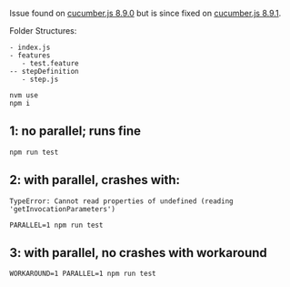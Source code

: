 Issue found on [cucumber.js 8.9.0](https://www.npmjs.com/package/@cucumber/cucumber/v/8.9.0) but is since fixed on [cucumber.js 8.9.1](https://www.npmjs.com/package/@cucumber/cucumber/v/8.9.1).

Folder Structures:
```
- index.js
- features
   - test.feature
-- stepDefinition
   - step.js
```

```
nvm use
npm i
```
## 1: no parallel; runs fine
```
npm run test
```

## 2: with parallel, crashes with:
```
TypeError: Cannot read properties of undefined (reading 'getInvocationParameters')
```
```
PARALLEL=1 npm run test
```
## 3: with parallel, no crashes with workaround
```
WORKAROUND=1 PARALLEL=1 npm run test
```